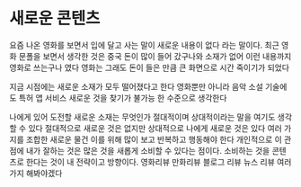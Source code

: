 # 새로운 콘텐츠

요즘 나온 영화를 보면서 입에 달고 사는 말이 새로운 내용이 없다 라는 말이다.
최근 영화 문폴을 보면서 생각한 것은 중국 돈이 많이 들어 갔구나와 소재가 없어 이런 내용까지 영화로 쓰는구나 였다
영화는 그래도 돈이 들은 만큼 큰 화면으로 시간 죽이기가 되었다

지금 시점에는 새로운 소재가 모두 떨어졌다고 한다
영화뿐만 아니라 음악 소설 기술에도 특허 앱 서비스 새로운 것을 찾기가 불가능 한 수준으로 생각한다

나에게 있어 도전할 새로운 소재는 무엇인가
절대적이며 상대적이라는 말을 여기도 생각할 수 있다
절대적으로 새로운 것은 없지만 상대적으로 나에게 새로운 것은 있다
여러 가지를 조합한 새로운 물건
이를 위해 많이 보고 반복하고 행동해야 한다
개인적으로 이 관점에 내가 잘하는 것은 많은 것을 새롭게 소비할 수 있다는 점이다.
소비하는 것을 콘텐츠로 한다는 것이 내 전략이고 방향이다.
영화리뷰 만화리뷰 블로그 리뷰 뉴스 리뷰 여러 가지 해봐야겠다

